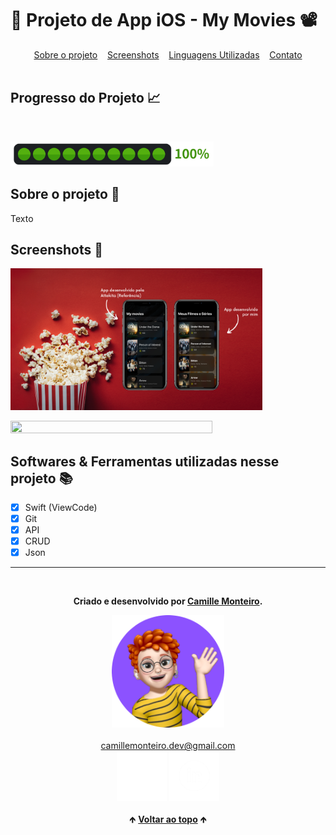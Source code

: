 # 📲 Projeto de App iOS - My Movies 📽

<div id="inicio" align=center>
  <a href="#sobre">Sobre o projeto</a>&nbsp;&nbsp;&nbsp;
  <a href="screenshots">Screenshots</a>&nbsp;&nbsp;&nbsp;
  <a href="#linguagens">Linguagens Utilizadas</a>&nbsp;&nbsp;&nbsp;
  <a href="#contato">Contato</a> 
</div><br>

<h2>Progresso do Projeto 📈</h2><br>

<img src="https://raw.githubusercontent.com/camimonteiro/Project_App-MeuIMC/main/img-readme/100%25.png" height="40em"><br>

<h2 id="sobre">Sobre o projeto 🔎</h2>
<p>Texto</p>

<h2 id="screenshots">Screenshots 📸</h2>

<img src="https://raw.githubusercontent.com/camimonteiro/Project_App_MyMovies/main/Screenshots/App%20MyMovies%20-%20Screenshots.png" width="80%" height="50%"><br>

<img src="https://github.com/camimonteiro/Project_App_MyMovies/blob/main/Screenshots/App%20MyMovies%20-%20Screenshots.gif?raw=true" width="80%" height="50%"><br>

<h2 id="linguagens">Softwares & Ferramentas utilizadas nesse projeto 📚</h2>

- [x] Swift (ViewCode)
- [x] Git
- [x] API
- [x] CRUD
- [x] Json
<hr>
<br> 
<div id="contato" align="center">

  **Criado e desenvolvido por [Camille Monteiro](https://www.linkedin.com/in/camillemonteiro/).**
  
 <div align="center"> 
  <img src="https://raw.githubusercontent.com/camimonteiro/camimonteiro/main/img/Memoji%20Redondo%20-%20Camille_oi.png" height="180em"><br><br>
  <a href="mailto:camillemonteiro.dev@gmail.com">camillemonteiro.dev@gmail.com</a><br>
  <a href="https://github.com/camimonteiro" target="_blank"><img src="https://raw.githubusercontent.com/camimonteiro/Game_SaidaEscarlate/main/Images/GitHubwhite.png" height="80em" title="GitHub de Camille"></a>
  <a href="https://www.linkedin.com/in/camillemonteiro/" target="_blank"><img src="https://raw.githubusercontent.com/camimonteiro/Game_SaidaEscarlate/main/Images/LinkedInWhite.png" height="80em" title="LinkedIn de Camille"></a>
  </div>
</div>

<br>

<div align="center">
  &#129145;&nbsp;<a href="#inicio"><strong>Voltar ao topo</strong></a>&nbsp;&#129145;
</div>
